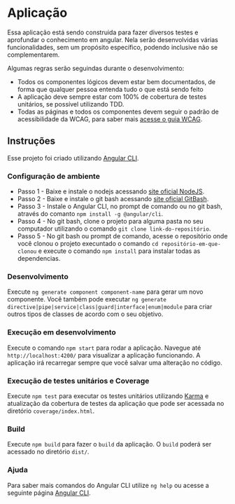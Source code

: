 # Aplicação

Essa aplicação está sendo construida para fazer diversos testes e aprofundar o conhecimento em angular. Nela serão desenvolvidas várias funcionalidades, sem um propósito específico, podendo inclusive não se complementarem. 

Algumas regras serão seguindas durante o desenvolvimento: 

- Todos os componentes lógicos devem estar bem documentados, de forma que qualquer pessoa entenda tudo o que está sendo feito
- A aplicação deve sempre estar com 100% de cobertura de testes unitários, se possível utilizando TDD.
- Todas as páginas e todos os componentes devem seguir o padrão de acessibilidade da WCAG, para saber mais [acesse o guia WCAG](www.google.com).

## Instruções

Esse projeto foi criado utilizando [Angular CLI](https://github.com/angular/angular-cli).

### Configuração de ambiente

- Passo 1 - Baixe e instale o nodejs acessando [site oficial NodeJS](https://nodejs.org/en/).
- Passo 2 - Baixe e instale o git bash acessando [site oficial GitBash](https://git-scm.com/downloads).
- Passo 3 - Instale o Angular CLI, no prompt de comando ou no git bash, através do comanto `npm install -g @angular/cli`.
- Passo 4 - No git bash, clone o projeto para alguma pasta no seu computador utilizando o comando `git clone link-do-repositório`.
- Passo 5 - No git bash ou prompt de comando, acesse o repositório onde você clonou o projeto execuntado o comando `cd repositório-em-que-clonou` e execute o comando `npm install` para instalar todas as dependencias. 

### Desenvolvimento

Execute `ng generate component component-name` para gerar um novo componente. Você também pode executar `ng generate directive|pipe|service|class|guard|interface|enum|module` para criar outros tipos de classes de acordo com o seu objetivo.

### Execução em desenvolvimento

Execute o comando `npm start` para rodar a aplicação. Navegue até `http://localhost:4200/` para visualizar a aplicação funcionando. A aplicação irá recarregar sempre que você salvar uma alteração no código.

### Execução de testes unitários e Coverage

Execute `npm test` para executar os testes unitários utilizando [Karma](https://karma-runner.github.io) e atualização da cobertura de testes da aplicação que pode ser acessada no diretório `coverage/index.html`.

### Build

Execute `npm build` para fazer o `build` da aplicação. O `build` poderá ser acessado no diretório `dist/`.

### Ajuda

Para saber mais comandos do Angular CLI utilize `ng help` ou acesse a seguinte página [Angular CLI](https://angular.io/cli).
